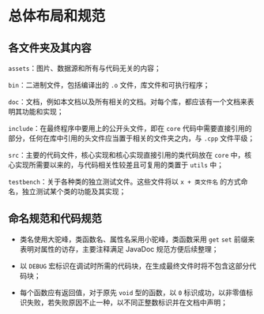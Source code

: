 # 总体布局和规范

## 各文件夹及其内容

`assets`：图片、数据源和所有与代码无关的内容；

`bin`：二进制文件，包括编译出的 `.o` 文件，库文件和可执行程序；

`doc`：文档，例如本文档以及所有相关的文档。对每个库，都应该有一个文档来表明其功能和实现；

`include`：在最终程序中要用上的公开头文件，即在 `core` 代码中需要直接引用的部分，任何在库中引用的头文件应当置于相关的文件夹之内，与 `.cpp` 文件平级；

`src`：主要的代码文件，核心实现和核心实现直接引用的类代码放在 `core` 中，核心实现所需要以来的，与代码相关性较差且可复用的类置于 `utils` 中；

`testbench`：关于各种类的独立测试文件。这些文件将以 `x + 类文件名` 的方式命名，独立测试某个类的功能及其实现；

## 命名规范和代码规范

- 类名使用大驼峰，类函数名、属性名采用小驼峰，类函数采用 `get` `set` 前缀来表明对属性的访存，主要注释满足 JavaDoc 规范方便后续整理；

- 以 `DEBUG` 宏标识在调试时所需的代码块，在生成最终文件时将不包含这部分代码块；

- 每个函数应有返回值，对于原先 `void` 型的函数，以 `0` 标识成功，以非零值标识失败，若失败原因不止一种，以不同正整数标识并在文档中声明；